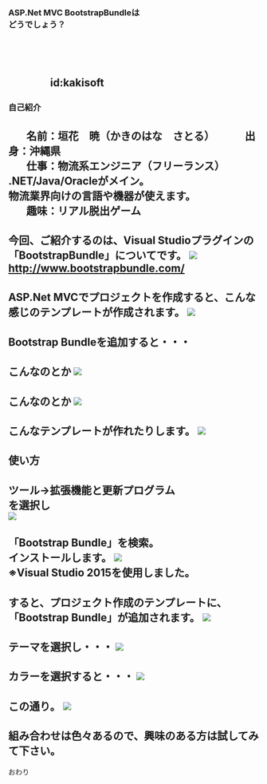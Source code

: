 <h3 style="text-transform:none;">ASP.Net MVC BootstrapBundleは<br>どうでしょう？</h3>
<!--
本当は、
「### タイトル」
って書きたいんだけど、それだと全部大文字になっちゃうんだよ。
設定でどうにかできるかもしれないけど、分からなかったから、こうした。
-->



　
　  
　  
　　　　id:kakisoft
---
### 自己紹介  
　  
**名前**：垣花　暁（かきのはな　さとる）    
　  
**出身**：沖縄県  
　  
**仕事**：物流系エンジニア（フリーランス）  
.NET/Java/Oracleがメイン。  
物流業界向けの言語や機器が使えます。  
　  
**趣味**：リアル脱出ゲーム
---
今回、ご紹介するのは、Visual Studioプラグインの「BootstrapBundle」についてです。
<img src="assets/001.png"/>  
http://www.bootstrapbundle.com/
---
ASP.Net MVCでプロジェクトを作成すると、こんな感じのテンプレートが作成されます。
<img src="assets/002.png"/>  
---
Bootstrap Bundleを追加すると・・・
---
こんなのとか
<img src="assets/003.png"/>  
---
こんなのとか
<img src="assets/004.png"/>  
---
こんなテンプレートが作れたりします。
<img src="assets/005.png"/>  
---
使い方
---
ツール→拡張機能と更新プログラム  
を選択し  
<img src="assets/006.png"/>  
---
「Bootstrap Bundle」を検索。  
インストールします。
<img src="assets/007.png"/>  
※Visual Studio 2015を使用しました。
---
すると、プロジェクト作成のテンプレートに、  
「Bootstrap Bundle」が追加されます。
<img src="assets/008.png"/>  
---
テーマを選択し・・・
<img src="assets/009.png"/>  
---
カラーを選択すると・・・
<img src="assets/010.png"/>  
---
この通り。
<img src="assets/011.png"/>  
---
組み合わせは色々あるので、興味のある方は試してみて下さい。
---
おわり
